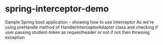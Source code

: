 # spring-interceptor-demo


Sample Spring boot application - showing how to use Interceptor 
As we're using preHandle method of HandlerInterceptorAdapter class and checking if user passing student-token as requestheader or not 
if not then thrwoing exception
